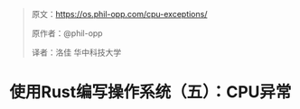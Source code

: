 > 原文：https://os.phil-opp.com/cpu-exceptions/
>
> 原作者：@phil-opp
>
> 译者：洛佳  华中科技大学

# 使用Rust编写操作系统（五）：CPU异常
